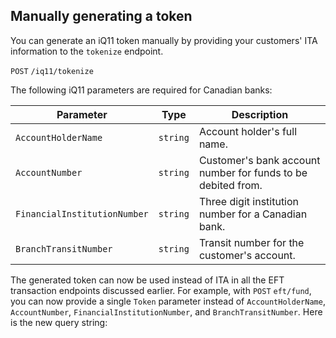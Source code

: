 ## Manually generating a token

You can generate an iQ11 token manually by providing your customers' ITA information to the `tokenize` endpoint.

<!-- • /iq11/tokenize -->
`POST` `/iq11/tokenize`

The following iQ11 parameters are required for Canadian banks:

| Parameter                 | Type      | Description |
|---------------------------|-----------|-------------|
| `AccountHolderName`          | `string` | Account holder's full name.                 |
| `AccountNumber`              | `string` | Customer's bank account number for funds to be debited from. |
| `FinancialInstitutionNumber` | `string` | Three digit institution number for a Canadian bank.          |
| `BranchTransitNumber`        | `string` | Transit number for the customer's account.                   |

<!-- • users can now pass in this token instead of ITA info to our EFT endpoints -->
The generated token can now be used instead of ITA in all the EFT transaction endpoints discussed earlier. For example, with `POST` `eft/fund`, you can now provide a single `Token` parameter instead of `AccountHolderName`, `AccountNumber`, `FinancialInstitutionNumber`, and `BranchTransitNumber`. Here is the new query string:

<!-- CODE SNIPPET HERE EFT FUND WITH TOKEN IN LIEU OF ITA -->

<!--   - intelligent-eft-iq11.md -->
<!--   - what-is-iq11.md -->

<!--   - generating-a-manual-token.md -->

<!--   - connecting-your-bank-account-online.md -->
<!--   - paylink.md -->
<!--   - requesting-banking-info-via-paylink.md -->
